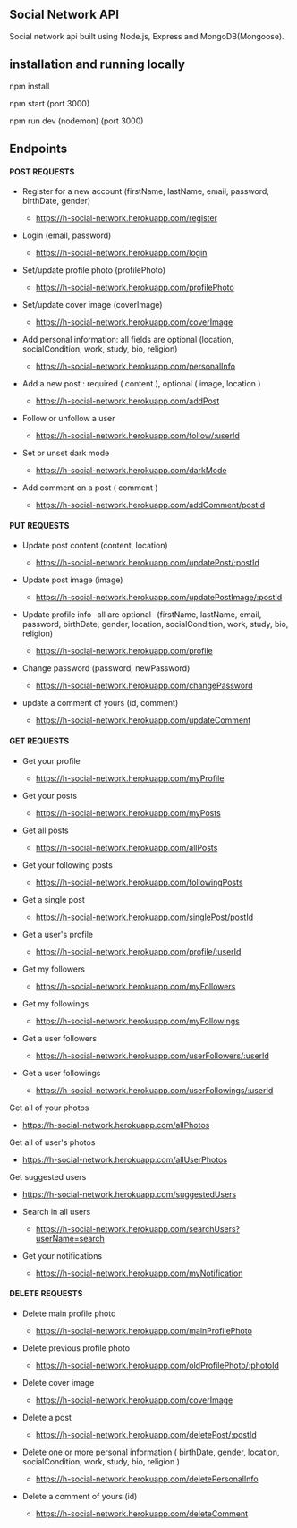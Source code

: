 <h2>Social Network API</h2>

Social network api built using Node.js, Express and MongoDB(Mongoose).

<h2>installation and running locally</h2>

npm install

npm start (port 3000)

npm run dev (nodemon) (port 3000)

<h2>Endpoints</h2>

<h4>POST REQUESTS</h4>

- Register for a new account (firstName, lastName, email, password, birthDate, gender)
  - https://h-social-network.herokuapp.com/register

- Login (email, password)
  - https://h-social-network.herokuapp.com/login

- Set/update profile photo (profilePhoto)
  - https://h-social-network.herokuapp.com/profilePhoto
 
- Set/update cover image (coverImage)
  - https://h-social-network.herokuapp.com/coverImage

- Add personal information: all fields are optional (location, socialCondition, work, study, bio, religion)
  - https://h-social-network.herokuapp.com/personalInfo

- Add a new post : required ( content ), optional ( image, location )
  - https://h-social-network.herokuapp.com/addPost

- Follow or unfollow a user 
  - https://h-social-network.herokuapp.com/follow/:userId

- Set or unset dark mode
  - https://h-social-network.herokuapp.com/darkMode

- Add comment on a post ( comment )
  - https://h-social-network.herokuapp.com/addComment/postId

<h4>PUT REQUESTS</h4>

- Update post content (content, location)
  - https://h-social-network.herokuapp.com/updatePost/:postId

- Update post image (image)
  - https://h-social-network.herokuapp.com/updatePostImage/:postId

- Update profile info -all are optional- (firstName, lastName, email, password, birthDate, gender, location, socialCondition, work, study, bio, religion)
  - https://h-social-network.herokuapp.com/profile

- Change password (password, newPassword)
  - https://h-social-network.herokuapp.com/changePassword

- update a comment of yours (id, comment)
  - https://h-social-network.herokuapp.com/updateComment 


<h4>GET REQUESTS</h4>

- Get your profile
  - https://h-social-network.herokuapp.com/myProfile

- Get your posts
  - https://h-social-network.herokuapp.com/myPosts

- Get all posts
  - https://h-social-network.herokuapp.com/allPosts

- Get your following posts
  - https://h-social-network.herokuapp.com/followingPosts

- Get a single post
  - https://h-social-network.herokuapp.com/singlePost/postId

- Get a user's profile
  - https://h-social-network.herokuapp.com/profile/:userId

- Get my followers 
  - https://h-social-network.herokuapp.com/myFollowers

- Get my followings
  - https://h-social-network.herokuapp.com/myFollowings

- Get a user followers
  - https://h-social-network.herokuapp.com/userFollowers/:userId

- Get a user followings
  - https://h-social-network.herokuapp.com/userFollowings/:userId

 Get all of your photos
  - https://h-social-network.herokuapp.com/allPhotos

Get all of user's photos
  - https://h-social-network.herokuapp.com/allUserPhotos

 Get suggested users
  - https://h-social-network.herokuapp.com/suggestedUsers

- Search in all users
  - https://h-social-network.herokuapp.com/searchUsers?userName=search

- Get your notifications
  - https://h-social-network.herokuapp.com/myNotification

<h4>DELETE REQUESTS</h4>

- Delete main profile photo
  - https://h-social-network.herokuapp.com/mainProfilePhoto

- Delete previous profile photo
  - https://h-social-network.herokuapp.com/oldProfilePhoto/:photoId

- Delete cover image
  - https://h-social-network.herokuapp.com/coverImage
  
- Delete a post
  - https://h-social-network.herokuapp.com/deletePost/:postId

- Delete one or more personal information ( birthDate, gender, location, socialCondition, work, study, bio, religion ) 
  - https://h-social-network.herokuapp.com/deletePersonalInfo

- Delete a comment of yours (id)
  - https://h-social-network.herokuapp.com/deleteComment
 
